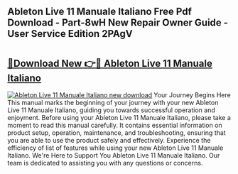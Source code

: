 ## Ableton Live 11 Manuale Italiano Free Pdf Download - Part-8wH New Repair Owner Guide - User Service Edition 2PAgV

# <h2><a href="http://cf28574.oget.top/?id=Ableton+Live+11+Manuale+Italiano">🔗Download New 👉🔴 Ableton Live 11 Manuale Italiano</a></h2>

[![Ableton Live 11 Manuale Italiano new download](https://i.imgur.com/5g1atiW.png)](http://cf28574.oget.top/?id=Ableton+Live+11+Manuale+Italiano)
Your Journey Begins Here This manual marks the beginning of your journey with your new Ableton Live 11 Manuale Italiano, guiding you towards successful operation and enjoyment. Before using your Ableton Live 11 Manuale Italiano, please take a moment to read this manual carefully. It contains essential information on product setup, operation, maintenance, and troubleshooting, ensuring that you are able to use the product safely and effectively. Experience the efficiency of list of features while using your new Ableton Live 11 Manuale Italiano. We're Here to Support You Ableton Live 11 Manuale Italiano. Our team is dedicated to assisting you with any questions or concerns.
